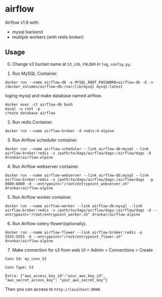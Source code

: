 # airflow

Airflow v1.9 with:
- mysql backend
- multiple workers (with redis broker)


## Usage

0. Change s3 bucket name at `S3_LOG_FOLDER` in `log_config.py`.

1. Run MySQL Container.

  ```
docker run --name airflow-db -e MYSQL_ROOT_PASSWORD=airflow-db -d -v /docker_volumes/airflow-db:/var/lib/mysql mysql:latest
  ```

loging mysql and make database named airflow.
  ```
docker exec -it airflow-db bash
mysql -u root -p
create database airflow
  ```

2. Run redis Container.
  ```
docker run --name airflow-broker -d redis:4-alpine
  ```

3. Run Airflow scheduler container.

  ```
docker run --name airflow-scheduler --link airflow-db:mysql --link airflow-broker:redis -v /path/to/dags/airflow/dags:/airflow/dags -d drunkar/airflow-alpine
  ```

4. Run Airflow webserver container.

  ```
docker run --name airflow-webserver --link airflow-db:mysql --link airflow-broker:redis -v /path/to/dags/airflow/dags:/airflow/dags  -p 8080:8080 -d --entrypoint="/root/entrypoint_webserver.sh"  drunkar/airflow-alpine
  ```

5. Run Airflow worker container.

  ```
docker run --name airflow-worker --link airflow-db:mysql --link airflow-broker:redis -v /path/to/dags/airflow/dags:/airflow/dags -d --entrypoint="/root/entrypoint_worker.sh" drunkar/airflow-alpine
  ```

6. Run Airflow celery flower(optionally).

  ```
docker run --name airflow-flower --link airflow-broker:redis -p 5555:5555 -d --entrypoint="/root/entrypoint_flower.sh" drunkar/airflow-alpine
  ```

7. Make connection for s3 from web UI > Admin > Connections > Create

```
Conn Id: my_conn_S3

Conn Type: S3

Extra: {"aws_access_key_id":"your_aws_key_id", "aws_secret_access_key": "your_aws_secret_key"}
```


Then you can access to ``http://localhost:8080``.
